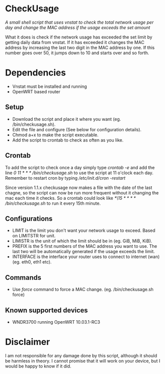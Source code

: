 CheckUsage
====

*A small shell script that uses vnstat to check the total network usage per day and change the MAC address if the usage exceeds the set amount*

What it does is check if the network usage has exceeded the set limit by getting daily data from vnstat. If it has exceeded it changes the MAC address by increasing the last two digit in the MAC address by one. If this number goes over 50, it jumps down to 10 and starts over and so forth.

# Dependencies

* Vnstat must be installed and running
* OpenWRT based router

## Setup

* Download the script and place it where you want (eg. /bin/checkusage.sh).
* Edit the file and configure (See below for configuration details).
* Chmod a+x to make the script executable.
* Add the script to crontab to check as often as you like.

## Crontab

To add the script to check once a day simply type *crontab -e* and add the line *0 11 \* \* \* /bin/checkusage.sh* to use the script at 11 o'clock each day.
Remember to restart cron by typing */etc/init.d/cron -restart*

Since version 1.1.x checkusage now makes a file with the date of the last chagne, so the script can now be run more frequent without it changing the mac each time it checks. So a crontab could look like *\*\\15 \* \* \* \* /bin/checkusage.sh* to run it every 15th minute.

## Configurations
* LIMIT is the limit you don't want your network usage to exceed. Based on LIMITSTR for unit.
* LIMISTR is the unit of which the limit should be in (eg. GiB, MiB, KiB).
* PREFIX is the 5 first numbers of the MAC address you want to use. The last two will be automatically generated if the usage exceeds the limit.
* INTERFACE is the interface your router uses to connect to internet (wan) (eg. eth0, eth1 etc).

## Commands
* Use *force* command to force a MAC change. (eg. /bin/checkusage.sh force)

## Known supported devices

* WNDR3700 running OpenWRT 10.03.1-RC3

# Disclaimer

I am not responsible for any damage done by this script, although it should be harmless in theory. I cannot promise that it will work on your device, but I would be happy to know if it did.

